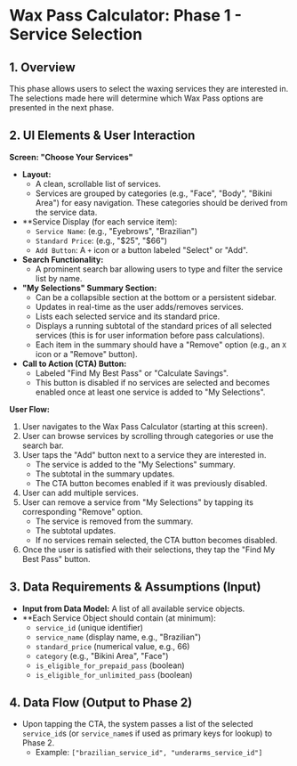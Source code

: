 # Wax Pass Calculator: Phase 1 - Service Selection

## 1. Overview

This phase allows users to select the waxing services they are interested in. The selections made here will determine which Wax Pass options are presented in the next phase.

## 2. UI Elements & User Interaction

**Screen: "Choose Your Services"**

*   **Layout:**
    *   A clean, scrollable list of services.
    *   Services are grouped by categories (e.g., "Face", "Body", "Bikini Area") for easy navigation. These categories should be derived from the service data.
*   **Service Display (for each service item):
    *   `Service Name`: (e.g., "Eyebrows", "Brazilian")
    *   `Standard Price`: (e.g., "$25", "$66")
    *   `Add Button`: A `+` icon or a button labeled "Select" or "Add".
*   **Search Functionality:**
    *   A prominent search bar allowing users to type and filter the service list by name.
*   **"My Selections" Summary Section:**
    *   Can be a collapsible section at the bottom or a persistent sidebar.
    *   Updates in real-time as the user adds/removes services.
    *   Lists each selected service and its standard price.
    *   Displays a running subtotal of the standard prices of all selected services (this is for user information before pass calculations).
    *   Each item in the summary should have a "Remove" option (e.g., an `X` icon or a "Remove" button).
*   **Call to Action (CTA) Button:**
    *   Labeled "Find My Best Pass" or "Calculate Savings".
    *   This button is disabled if no services are selected and becomes enabled once at least one service is added to "My Selections".

**User Flow:**

1.  User navigates to the Wax Pass Calculator (starting at this screen).
2.  User can browse services by scrolling through categories or use the search bar.
3.  User taps the "Add" button next to a service they are interested in.
    *   The service is added to the "My Selections" summary.
    *   The subtotal in the summary updates.
    *   The CTA button becomes enabled if it was previously disabled.
4.  User can add multiple services.
5.  User can remove a service from "My Selections" by tapping its corresponding "Remove" option.
    *   The service is removed from the summary.
    *   The subtotal updates.
    *   If no services remain selected, the CTA button becomes disabled.
6.  Once the user is satisfied with their selections, they tap the "Find My Best Pass" button.

## 3. Data Requirements & Assumptions (Input)

*   **Input from Data Model:** A list of all available service objects.
*   **Each Service Object should contain (at minimum):
    *   `service_id` (unique identifier)
    *   `service_name` (display name, e.g., "Brazilian")
    *   `standard_price` (numerical value, e.g., 66)
    *   `category` (e.g., "Bikini Area", "Face")
    *   `is_eligible_for_prepaid_pass` (boolean)
    *   `is_eligible_for_unlimited_pass` (boolean)

## 4. Data Flow (Output to Phase 2)

*   Upon tapping the CTA, the system passes a list of the selected `service_id`s (or `service_name`s if used as primary keys for lookup) to Phase 2.
    *   Example: `["brazilian_service_id", "underarms_service_id"]` 